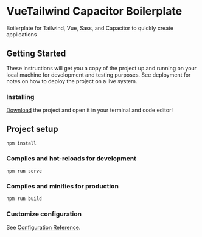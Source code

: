 # VueTailwind Capacitor Boilerplate

Boilerplate for Tailwind, Vue, Sass, and Capacitor to quickly create applications

## Getting Started

These instructions will get you a copy of the project up and running on your local machine for development and testing purposes. See deployment for notes on how to deploy the project on a live system.

### Installing

[Download](https://github.com/PascalHesselink/VueTailwindCapacitorBoilerplate/archive/master.zip) the project and open it in your terminal and code editor!


## Project setup
```
npm install
```

### Compiles and hot-reloads for development
```
npm run serve
```

### Compiles and minifies for production
```
npm run build
```

### Customize configuration
See [Configuration Reference](https://cli.vuejs.org/config/).
